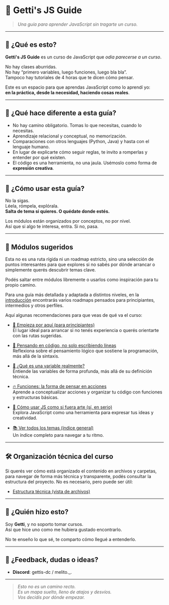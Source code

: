 # 🧠 Getti's JS Guide

> _Una guía para aprender JavaScript sin tragarte un curso._

---

## 📣 ¿Qué es esto?

**Getti's JS Guide** es un curso de JavaScript que *odia parecerse a un curso*.

No hay clases aburridas.  
No hay “primero variables, luego funciones, luego bla bla”.  
Tampoco hay tutoriales de 4 horas que te dicen cómo pensar.

Este es un espacio para que aprendas JavaScript como lo aprendí yo:  
**en la práctica, desde la necesidad, haciendo cosas reales**.

---

## 🚧 ¿Qué hace diferente a esta guía?

- No hay camino obligatorio. Tomas lo que necesitas, cuando lo necesitas.
- Aprendizaje relacional y conceptual, no memorización.
- Comparaciones con otros lenguajes (Python, Java) y hasta con el lenguaje humano.
- En lugar de explicarte cómo seguir reglas, te invito a romperlas y entender por qué existen.
- El código es una herramienta, no una jaula. Usémoslo como forma de **expresión creativa**.

---

## 🧭 ¿Cómo usar esta guía?

No la sigas.  
Léela, rómpela, explórala.  
**Salta de tema si quieres. O quédate donde estés.**

Los módulos están organizados por conceptos, no por nivel.  
Así que si algo te interesa, entra. Si no, pasa.

---

## 🧱 Módulos sugeridos

Esta no es una ruta rígida ni un roadmap estricto, sino una selección de puntos interesantes para que explores si no sabés por dónde arrancar o simplemente querés descubrir temas clave.

Podés saltar entre módulos libremente o usarlos como inspiración para tu propio camino.

Para una guía más detallada y adaptada a distintos niveles, en la [introducción](modules/intro/README.md) encontrarás varios roadmaps pensados para principiantes, intermedios y otros perfiles.

Aquí algunas recomendaciones para que veas de qué va el curso:

- [🚀 Empieza por aquí (para principiantes)](modules/intro/README.md)  
  El lugar ideal para arrancar si no tenés experiencia o querés orientarte con las rutas sugeridas.

- [🧠 Pensando en código, no solo escribiendo líneas](modules/logic/README.md)  
  Reflexiona sobre el pensamiento lógico que sostiene la programación, más allá de la sintaxis.

- [🧩 ¿Qué es una variable realmente?](modules/basics/variables/README.md)  
  Entiende las variables de forma profunda, más allá de su definición técnica.

- [🔥 Funciones: la forma de pensar en acciones](modules/basics/structures/README.md)  
  Aprende a conceptualizar acciones y organizar tu código con funciones y estructuras básicas.

- [🎨 Cómo usar JS como si fuera arte (sí, en serio)](modules/expression/README.md)  
  Explora JavaScript como una herramienta para expresar tus ideas y creatividad.

- [📚 Ver todos los temas (índice general)](content-table.md)  
  Un índice completo para navegar a tu ritmo.

---

## 🛠 Organización técnica del curso

Si querés ver cómo está organizado el contenido en archivos y carpetas, para navegar de forma más técnica y transparente, podés consultar la estructura del proyecto. No es necesario, pero puede ser útil:

- [Estructura técnica (vista de archivos)](structure.md)

---

## 🤔 ¿Quién hizo esto?

Soy **Getti**, y no soporto tomar cursos.  
Así que hice uno como me hubiera gustado encontrarlo.

No te enseño lo que sé, te comparto cómo llegué a entenderlo.

---

## 💬 ¿Feedback, dudas o ideas?

- **Discord**: gettis-dc / melito._.

---

> _Esto no es un camino recto.  
> Es un mapa suelto, lleno de atajos y desvíos.  
> Vos decidís por dónde empezar._
